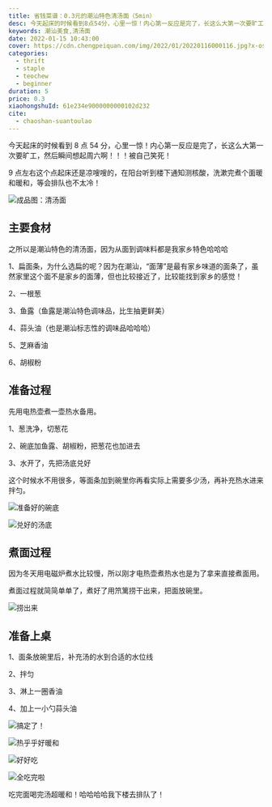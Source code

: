 ```yaml
---
title: 省钱菜谱：0.3元的潮汕特色清汤面（5min）
desc: 今天起床的时候看到8点54分，心里一惊！内心第一反应是完了，长这么大第一次要旷工，然后瞬间想起周六啊！！！被自己笑死！9点左右这个点起床还是凉嗖嗖的，在阳台听到楼下通知测核酸，洗漱完煮个面暖和暖和，等会排队也不太冷！
keywords: 潮汕美食,清汤面
date: 2022-01-15 10:43:00
cover: https://cdn.chengpeiquan.com/img/2022/01/20220116000116.jpg?x-oss-process=image/interlace,1
categories:
  - thrift
  - staple
  - teochew
  - beginner
duration: 5
price: 0.3
xiaohongshuId: 61e234e9000000000102d232
cite:
  - chaoshan-suantoulao
---
```


今天起床的时候看到 8 点 54 分，心里一惊！内心第一反应是完了，长这么大第一次要旷工，然后瞬间想起周六啊！！！被自己笑死！

9 点左右这个点起床还是凉嗖嗖的，在阳台听到楼下通知测核酸，洗漱完煮个面暖和暖和，等会排队也不太冷！

![成品图：清汤面](https://cdn.chengpeiquan.com/img/2022/01/20220116000010.jpg?x-oss-process=image/interlace,1)

## 主要食材

之所以是潮汕特色的清汤面，因为从面到调味料都是我家乡特色哈哈哈

1、扁面条，为什么选扁的呢？因为在潮汕，“面薄”是最有家乡味道的面条了，虽然家里这个面不是家乡的面薄，但也比较接近了，比较能找到家乡的感觉！

2、一根葱

3、鱼露（鱼露是潮汕特色调味品，比生抽更鲜美）

4、蒜头油（也是潮汕标志性的调味品哈哈哈）

5、芝麻香油

6、胡椒粉

## 准备过程

先用电热壶煮一壶热水备用。

1、葱洗净，切葱花

2、碗底加鱼露、胡椒粉，把葱花也加进去

3、水开了，先把汤底兑好

这个时候水不用很多，等面条加到碗里你再看实际上需要多少汤，再补充热水进来拌匀。

![准备好的碗底](https://cdn.chengpeiquan.com/img/2022/01/20220116000015.jpg?x-oss-process=image/interlace,1)

![兑好的汤底](https://cdn.chengpeiquan.com/img/2022/01/20220116000014.jpg?x-oss-process=image/interlace,1)

## 煮面过程

因为冬天用电磁炉煮水比较慢，所以刚才电热壶煮热水也是为了拿来直接煮面用。

煮面过程就简简单单了，煮好了用笊篱捞干出来，把面放碗里。

![捞出来](https://cdn.chengpeiquan.com/img/2022/01/20220116000013.jpg?x-oss-process=image/interlace,1)

## 准备上桌

1、面条放碗里后，补充汤的水到合适的水位线

2、拌匀

3、淋上一圈香油

4、加上一小勺蒜头油

![搞定了！](https://cdn.chengpeiquan.com/img/2022/01/20220116000011.jpg?x-oss-process=image/interlace,1)

![热乎乎好暖和](https://cdn.chengpeiquan.com/img/2022/01/20220116000012.jpg?x-oss-process=image/interlace,1)

![好好吃](https://cdn.chengpeiquan.com/img/2022/01/20220116000009.jpg?x-oss-process=image/interlace,1)

![全吃完啦](https://cdn.chengpeiquan.com/img/2022/01/20220116000008.jpg?x-oss-process=image/interlace,1)

吃完面喝完汤超暖和！哈哈哈哈我下楼去排队了！
